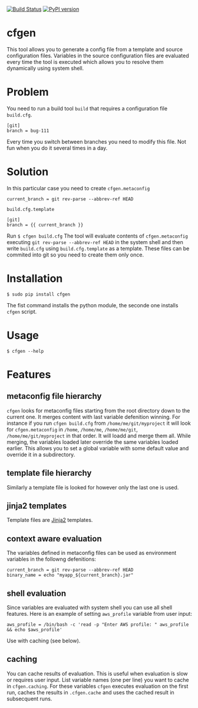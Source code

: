 [![Build Status](https://travis-ci.org/rzhilkibaev/cfgen.png?branch=master)](https://travis-ci.org/rzhilkibaev/cfgen)
[![PyPI version](https://badge.fury.io/py/cfgen.svg)](https://pypi.python.org/pypi/cfgen)

# cfgen
This tool allows you to generate a config file from a template and source configuration files. Variables in the source configuration files are evaluated every time the tool is executed which allows you to resolve them dynamically using system shell.

# Problem
You need to run a build tool `build` that requires a configuration file `build.cfg`.
```
[git]
branch = bug-111
```
Every time you switch between branches you need to modify this file. Not fun when you do it several times in a day.

# Solution
In this particular case you need to create `cfgen.metaconfig`
```
current_branch = git rev-parse --abbrev-ref HEAD
```
`build.cfg.template`
```
[git]
branch = {{ current_branch }}
```
Run `$ cfgen build.cfg`
The tool will evaluate contents of `cfgen.metaconfig` executing `git rev-parse --abbrev-ref HEAD` in the system shell and then write `build.cfg` using `build.cfg.template` as a template. These files can be commited into git so you need to create them only once.

# Installation
```
$ sudo pip install cfgen
```
The fist command installs the python module, the seconde one installs `cfgen` script.

# Usage

`$ cfgen --help`

# Features

## metaconfig file hierarchy
`cfgen` looks for metaconfig files starting from the root directory down to the current one. It merges content with last variable defenition winning. For instance if you run `cfgen build.cfg` from `/home/me/git/myproject` it will look for `cfgen.metaconfig` in `/home`, `/home/me`, `/home/me/git`, `/home/me/git/myproject` in that order. It will loadd and merge them all. While merging, the variables loaded later override the same variables loaded earlier. This allows you to set a global variable with some default value and override it in a subdirectory.

## template file hierarchy
Similarly a template file is looked for however only the last one is used.

## jinja2 templates
Template files are [Jinja2](http://jinja.pocoo.org/) templates.

## context aware evaluation
The variables defined in metaconfig files can be used as environment variables in the followng defenitions:
```
current_branch = git rev-parse --abbrev-ref HEAD
binary_name = echo "myapp_${current_branch}.jar"
```
## shell evaluation
Since variables are evaluated with system shell you can use all shell features. Here is an example of setting `aws_profile` variable from user input:
```
aws_profile = /bin/bash -c 'read -p "Enter AWS profile: " aws_profile && echo $aws_profile'
```
Use with caching (see below).

## caching
You can cache results of evaluation. This is useful when evaluation is slow or requires user input.
List variable names (one per line) you want to cache in `cfgen.caching`. For these variables `cfgen` executes evaluation on the first run, caches the results in `.cfgen.cache` and uses the cached result in subsecquent runs.
